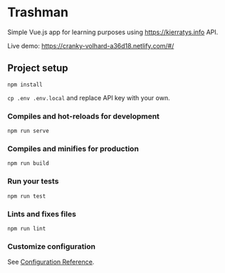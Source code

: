 # Trashman

Simple Vue.js app for learning purposes using https://kierratys.info API.

Live demo: https://cranky-volhard-a36d18.netlify.com/#/

## Project setup
```
npm install
```

`cp .env .env.local` and replace API key with your own.

### Compiles and hot-reloads for development
```
npm run serve
```

### Compiles and minifies for production
```
npm run build
```

### Run your tests
```
npm run test
```

### Lints and fixes files
```
npm run lint
```

### Customize configuration
See [Configuration Reference](https://cli.vuejs.org/config/).

